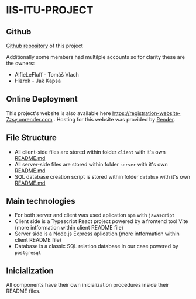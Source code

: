 # IIS-ITU-PROJECT

## Github

[Github repository](https://github.com/Hizrok/iis-itu-project) of this project

Additionally some members had multilple accounts so for clarity these are the owners:
-   AlfieLeFluff - Tomáš Vlach
-   Hizrok - Jak Kapsa

## Online Deployment

This project's website is also available here https://registration-website-7zsy.onrender.com . Hosting for this website was provided by [Render](https://render.com/).

## File Structure

-   All client-side files are stored within folder `client` with it's own [README.md](./client/README.md )
-   All server-side files are stored within folder `server` with it's own [README.md](./server/README.md )
-   SQL database creation script is stored within folder `databse` with it's own [README.md](./database/README.md )

## Main technologies

-   For both server and client was used aplication `npm` with `javascript`
-   Client side is a Typescript React project powered by a frontend tool Vite (more intformation within client README file)
-   Server side is a Node.js Express aplication (more intformation within client README file)
-   Database is a classic SQL relation database in our case powered by `postgresql`

## Inicialization

All components have their own inicialization procedures inside their README files.

